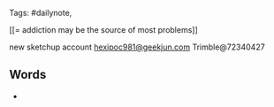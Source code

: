 Tags: #dailynote,


[[= addiction may be the source of most problems]]

new sketchup account
hexipoc981@geekjun.com
Trimble@72340427

## Words
- 


